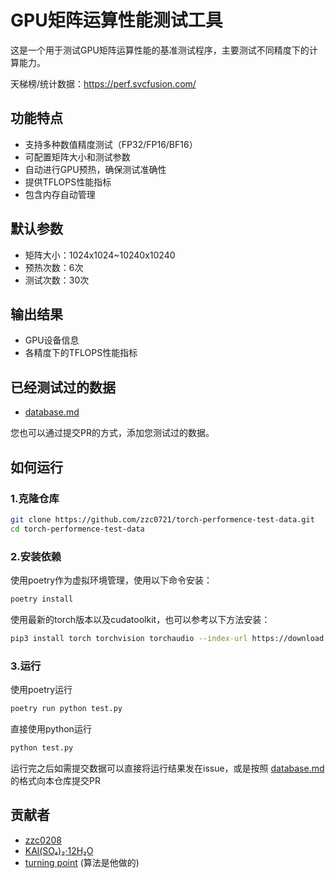 # GPU矩阵运算性能测试工具

这是一个用于测试GPU矩阵运算性能的基准测试程序，主要测试不同精度下的计算能力。

天梯榜/统计数据：https://perf.svcfusion.com/

## 功能特点

- 支持多种数值精度测试（FP32/FP16/BF16）
- 可配置矩阵大小和测试参数
- 自动进行GPU预热，确保测试准确性
- 提供TFLOPS性能指标
- 包含内存自动管理

## 默认参数

- 矩阵大小：1024x1024~10240x10240
- 预热次数：6次
- 测试次数：30次

## 输出结果

- GPU设备信息
- 各精度下的TFLOPS性能指标

## 已经测试过的数据

- [database.md](database.md)

您也可以通过提交PR的方式，添加您测试过的数据。

## 如何运行

### 1.克隆仓库
```bash
git clone https://github.com/zzc0721/torch-performence-test-data.git
cd torch-performence-test-data
```

### 2.安装依赖
使用poetry作为虚拟环境管理，使用以下命令安装：
```bash
poetry install
```
使用最新的torch版本以及cudatoolkit，也可以参考以下方法安装：
```bash
pip3 install torch torchvision torchaudio --index-url https://download.pytorch.org/whl/cu126
```

### 3.运行
使用poetry运行
```bash
poetry run python test.py
```
直接使用python运行
```bash
python test.py
```
运行完之后如需提交数据可以直接将运行结果发在issue，或是按照 [database.md](database.md) 的格式向本仓库提交PR

## 贡献者
- [zzc0208](https://github.com/zzc0208)
- [KAl(SO₄)₂·12H₂O](https://github.com/CN17161)
- [turning point](https://github.com/colstone)  (算法是他做的)
